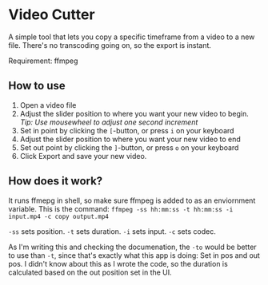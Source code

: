 # Video Cutter
A simple tool that lets you copy a specific timeframe from a video to a new file.
There's no transcoding going on, so the export is instant.

Requirement: ffmpeg

## How to use
1. Open a video file
2. Adjust the slider position to where you want your new video to begin. *Tip: Use mousewheel to adjust one second increment*
3. Set in point by clicking the `[`-button, or press `i` on your keyboard
4. Adjust the slider position to where you want your new video to end
5. Set out point by clicking the `]`-button, or press `o` on your keyboard
6. Click Export and save your new video.

## How does it work?
It runs ffmepg in shell, so make sure ffmpeg is added to as an enviornment variable.
This is the command:
`ffmpeg -ss hh:mm:ss -t hh:mm:ss -i input.mp4 -c copy output.mp4`

`-ss` sets position. `-t` sets duration. `-i` sets input. `-c` sets codec.

As I'm writing this and checking the documenation, the `-to` would be better to use than `-t`, since that's exactly what this app is doing: Set in pos and out pos. I didn't know about this as I wrote the code, so the duration is calculated based on the out position set in the UI.
